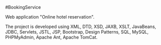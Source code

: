 #BookingService

Web application "Online hotel reservation". 

The project is developed using XML, DTD, XSD, JAXB, XSLT, JavaBeans, JDBC, Servlets, JSTL, JSP, Bootstrap, Design Patterns, SQL, MySQL, PHPMyAdmin, Apache Ant, Apache TomCat.
